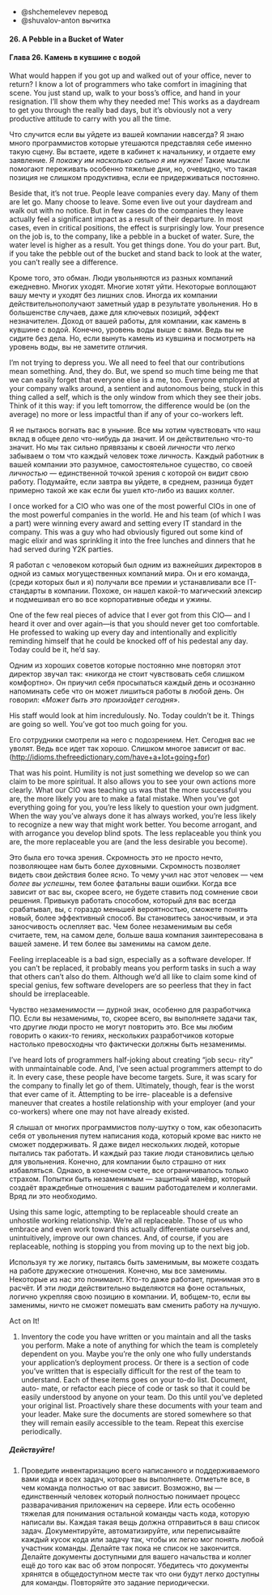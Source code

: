 - @shchemelevev перевод
- @shuvalov-anton вычитка

#### 26. A Pebble in a Bucket of Water

#### Глава 26. Камень в кувшине с водой


What would happen if you got up and walked out of your office, never
to return? I know a lot of programmers who take comfort in imagining
that scene. You just stand up, walk to your boss’s office, and hand in
your resignation. I’ll show them why they needed me! This works as a
daydream to get you through the really bad days, but it’s obviously
not a very productive attitude to carry with you all the time.

Что случится если вы уйдете из вашей компании навсегда? Я знаю много 
программистов которые утешаются представляя себе именно такую сцену. Вы 
встаете, идете в кабинет к начальнику, и отдаете ему заявление. _Я покажу им
насколько сильно я им нужен!_ Такие мысли помогают переживать особенно тяжелые
дни, но, очевидно, что такая позиция не слишком продуктивна, если ее
придерживаться постоянно.

Beside that, it’s not true. People leave companies every day. Many
of them are let go. Many choose to leave. Some even live out your
daydream and walk out with no notice. But in few cases do the
companies they leave actually feel a significant impact as a result of
their departure. In most cases, even in critical positions, the effect is
surprisingly low. Your presence on the job is, to the company, like a
pebble in a bucket of water. Sure, the water level is higher as a result.
You get things done. You do your part. But, if you take the pebble out
of the bucket and stand back to look at the water, you can’t really see
a difference.

Кроме того, это обман. Люди увольняются из разных компаний ежедневно. 
Многих уходят. Многие хотят уйти. Некоторые воплощают вашу мечту и уходят
без лишних слов. Иногда их компании действительнополучают заметный удар
в результате увольнения. Но в большенстве случаев, даже для ключевых позиций,
эффект незначителен. Доход от вашей работы, для компании, как камень
в кувшине с водой. Конечно, уровень воды выше с вами. Ведь вы не сидите
без дела. Но, если вынуть камень из кувшина и посмотреть на уровень воды,
вы не заметите отличия.



I’m not trying to depress you. We all need to feel that our contributions
mean something. And, they do. But, we spend so much time being
me that we can easily forget that everyone else is a me, too. Everyone
employed at your company walks around, a sentient and autonomous
being, stuck in this thing called a self, which is the only window from
which they see their jobs. Think of it this way: if you left tomorrow, the
difference would be (on the average) no more or less impactful than if
any of your co-workers left.

Я не пытаюсь вогнать вас в уныние. Все мы хотим чувствовать что наш вклад 
в общее дело что-нибудь да значит. И он действительно что-то значит. Но мы
так сильно прявязаны к своей _личности_ что легко забываем о том что каждый
человек тоже _личность_. Каждый работник в вашей компании это разумное,
самостоятельное существо, со своей _личностью_ — единственной точкой зрения
с которой он видит свою работу. Подумайте, если завтра вы уйдете, в среднем,
разница будет примерно такой же как если бы ушел кто-либо из ваших коллег.



I once worked for a CIO who was one of the most powerful CIOs in
one of the most powerful companies in the world. He and his team (of
which I was a part) were winning every award and setting every IT
standard in the company. This was a guy who had obviously figured
out some kind of magic elixir and was sprinkling it into the free lunches
and dinners that he had served during Y2K parties.

Я работал с человеком который был одним из важнейших директоров в одной
из самых могущественных компаний мира. Он и его команда, (среди которых был и я) 
получали все премии и устанавливали все IT-стандарты в компании. Похоже,
он нашел какой-то магический элексир и подмешивал его во все корпоративные
обеды и ужины.



One of the few real pieces of advice that I ever got from this CIO—
and I heard it over and over again—is that you should never get too
comfortable. He professed to waking up every day and intentionally
and explicitly reminding himself that he could be knocked off of his
pedestal any day. Today could be it, he’d say.

Одним из хороших советов которые постоянно мне повторял этот директор
звучал так: «никогда не стоит чувствовать себя слишком 
комфортно». Он приучил себя просыпаться каждый день и осознанно напоминать
себе что он может лишиться работы в любой день. Он говорил: «_Может быть 
это произойдет сегодня_».



His staff would look at him incredulously. No. Today couldn’t be it.
Things are going so well. You’ve got too much going for you.

Его сотрудники смотрели на него с подозрением. Нет. Сегодня вас не уволят.
Ведь все идет так хорошо. Слишком многое зависит от вас.
(http://idioms.thefreedictionary.com/have+a+lot+going+for)



That was his point. Humility is not just something we develop so we can claim to
be more spiritual. It also allows you to see your own actions more clearly. 
What our CIO was teaching us was that the more successful you are, the more 
likely you are to make a fatal mistake. When you’ve got everything going for 
you, you’re less likely to question your own judgment. When the way you’ve 
always done it has always worked, you’re less likely to recognize a new way 
that might work better. You become arrogant, and with arrogance you develop 
blind spots.  The less replaceable you think you are, the more replaceable you 
are (and the less desirable you become).

Это была его точка зрения. Скромность это не просто нечто, позволяющее нам 
быть более духовными. Скромность позволяет видеть свои действия более ясно. 
То чему учил нас этот человек — чем _более вы успешны_, тем более фатальны
ваши ошибки. Когда все зависит от вас вы, скорее всего, не будете ставить под 
сомнение свои решения. Привыкув работать способом, который для вас всегда
срабатывал, вы, с гораздо меньшей вероятностью, сможете понять новый, более
эффективный способ. Вы становитесь заносчивым, и эта заносчивость ослепляет
вас. Чем более незаменимым вы себя считаете, тем, на самом деле, больше ваша
компания заинтересована в вашей замене. И тем более вы заменимы на самом деле.



Feeling irreplaceable is a bad sign, especially as a software developer.
If you can’t be replaced, it probably means you perform tasks in such
a way that others can’t also do them. Although we’d all like to claim
some kind of special genius, few software developers are so peerless
that they in fact should be irreplaceable.

Чувство незаменимости — дурной знак, особенно для разработчика ПО. Если
вы незаменимы, то, скорее всего, вы выполняете задачи так, что другие люди
просто не могут повторить это. Все мы любим говорить о каких-то 
гениях, нескольких разработчиков которые настолько превосходны что
фактически должны быть незаменимы.



I’ve heard lots of programmers half-joking about creating “job secu-
rity” with unmaintainable code. And, I’ve seen actual programmers
attempt to do it. In every case, these people have become targets. Sure,
it was scary for the company to finally let go of them. Ultimately,
though, fear is the worst that ever came of it. Attempting to be irre-
placeable is a defensive maneuver that creates a hostile relationship
with your employer (and your co-workers) where one may not have
already existed.

Я слышал от многих программистов полу-шутку о том, как обезопасить
себя от увольнения путем написания кода, который кроме вас никто не сможет
поддерживать. Я даже видел нескольких людей, которые пытались так работать. 
И каждый раз такие люди становились целью для увольнения. Конечно, для компании
было страшно от них избавляться. Однако, в конечном счете, все ограничивалось
только страхом. Попытки быть незаменимым — защитный манёвр, который создаёт
враждебные отношения с вашим работодателем и коллегами. Вряд ли это необходимо.



Using this same logic, attempting to be replaceable should create an
unhostile working relationship. We’re all replaceable. Those of us who
embrace and even work toward this actually differentiate ourselves
and, unintuitively, improve our own chances. And, of course, if you
are replaceable, nothing is stopping you from moving up to the next
big job.

Используя ту же логику, пытаясь быть заменимым, вы можете создать на работе
дружеские отношения. Конечно, мы все заменимы. Некоторые из нас это понимают.
Кто-то даже работает, принимая это в расчёт. И эти люди действительно выделяются
на фоне остальных, логично укрепляя свою позицию в компании. И, вобщем-то, 
если вы заменимы, ничто не сможет помешать вам сменить работу на лучшую.



Act on It!
1. Inventory the code you have written or you maintain and all the
tasks you perform. Make a note of anything for which the team is
completely dependent on you. Maybe you’re the only one who
fully understands your application’s deployment process. Or there
is a section of code you’ve written that is especially difficult for the
rest of the team to understand.
Each of these items goes on your to-do list. Document, auto-
mate, or refactor each piece of code or task so that it could be
easily understood by anyone on your team. Do this until you’ve
depleted your original list. Proactively share these documents with
your team and your leader. Make sure the documents are stored
somewhere so that they will remain easily accessible to the team.
Repeat this exercise periodically.

##### Действуйте!

1. Проведите инвентаризацию всего написанного и поддерживаемого вами кода и 
всех задач, которые вы выполняете. Отметьте все, в чем команда полностью от вас
зависит. Возможно, вы — единственный человек который полностью понимает 
процесс разварачивания приложенич на сервере. Или есть особенно тяжелая для
понимания остальной команды часть кода, которую написали вы. Каждая такая вещь
должна отправиться в ваш список задач. Документируйте, автоматизируйте, или 
переписывайте каждый кусок кода или задачу так, чтобы их легко мог понять
любой участник команды. Делайте так пока не список не закончится. Делайте 
документы доступными для вашего начальства и коллег ещё до того как вас 
об этом попросят. Убедитесь что документы хрянятся в общедоступном месте 
так что они будут легко доступны для команды. Повторяйте это задание периодически.
